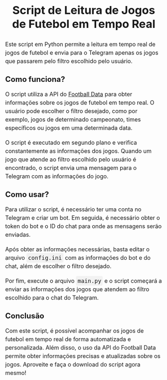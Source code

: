 <!DOCTYPE html>
<html>
<head>
    <title>Script de Leitura de Jogos de Futebol em Tempo Real</title>
    <style>
        h1 {
            font-size: 36px;
            font-weight: bold;
            text-align: center;
            margin-top: 50px;
            margin-bottom: 30px;
        }
        h2 {
            font-size: 24px;
            font-weight: bold;
            margin-top: 30px;
            margin-bottom: 20px;
        }
        p {
            font-size: 18px;
            line-height: 1.5;
            margin-bottom: 20px;
        }
        code {
            font-size: 18px;
            background-color: #f2f2f2;
            padding: 5px;
            border-radius: 5px;
        }
    </style>
</head>
<body>
    <h1>Script de Leitura de Jogos de Futebol em Tempo Real</h1>
    <p>Este script em Python permite a leitura em tempo real de jogos de futebol e envia para o Telegram apenas os jogos que passarem pelo filtro escolhido pelo usuário.</p>
    <h2>Como funciona?</h2>
    <p>O script utiliza a API do <a href="https://www.football-data.org/">Football Data</a> para obter informações sobre os jogos de futebol em tempo real. O usuário pode escolher o filtro desejado, como por exemplo, jogos de determinado campeonato, times específicos ou jogos em uma determinada data.</p>
    <p>O script é executado em segundo plano e verifica constantemente as informações dos jogos. Quando um jogo que atende ao filtro escolhido pelo usuário é encontrado, o script envia uma mensagem para o Telegram com as informações do jogo.</p>
    <h2>Como usar?</h2>
    <p>Para utilizar o script, é necessário ter uma conta no Telegram e criar um bot. Em seguida, é necessário obter o token do bot e o ID do chat para onde as mensagens serão enviadas.</p>
    <p>Após obter as informações necessárias, basta editar o arquivo <code>config.ini</code> com as informações do bot e do chat, além de escolher o filtro desejado.</p>
    <p>Por fim, execute o arquivo <code>main.py</code> e o script começará a enviar as informações dos jogos que atendem ao filtro escolhido para o chat do Telegram.</p>
    <h2>Conclusão</h2>
    <p>Com este script, é possível acompanhar os jogos de futebol em tempo real de forma automatizada e personalizada. Além disso, o uso da API do Football Data permite obter informações precisas e atualizadas sobre os jogos. Aproveite e faça o download do script agora mesmo!</p>
</body>
</html>
